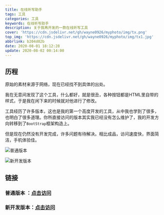 ```yaml
---
title: 在线听写助手
tags: 工具
categories: 工具
keywords: 在线听写助手
description: 关于我再开发的一款在线听写工具
cover: 'https://cdn.jsdelivr.net/gh/wayne0926/myphoto/img/tx.png'
top_img: 'https://cdn.jsdelivr.net/gh/wayne0926/myphoto/img/tx1.jpg'
abbrlink: b204d02b
date: 2020-08-01 18:12:28
update: 2020-08-02 00:14:00
---
```

## 历程

原始的素材来源于网络，现在已经找不到具体的出处。

我在无意间发现了这个工具，什么都好，就是很丑，各种按钮都是HTML里自带的样式，于是我在闲下来的时候就对他进行了修改。

工具经历了许多版本，这也是我的第一个高度开发的工具，从中我也学到了很多，也明白了很多道理。你所直接访问的版本其实我已经没有怎么维护了，我的开发方向转移到了`BootStrap`框架构造上。

但是现在仍然没有开发完成，许多问题有待解决。相比成品，访问速度快，界面简洁，手机体验佳。

![普通版本](https://i.loli.net/2020/08/01/zEpAWfvtX6iVsRS.jpg)





![新开发版本](https://i.loli.net/2020/08/01/X5TIzgYyH8ux21W.png)

## 链接

### 普通版本 ：[点击访问](https://wr0926.ml/tx/)

### 新开发版本：[点击访问](https://wr0926.ml/tx/new2/)